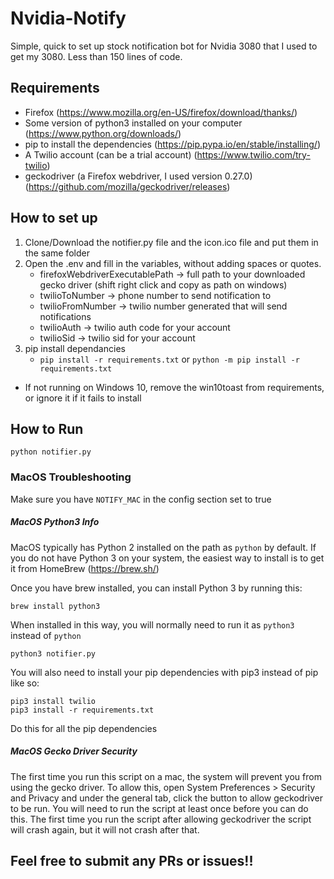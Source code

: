 # Nvidia-Notify
Simple, quick to set up stock notification bot for Nvidia 3080 that I used to get my 3080. Less than 150 lines of code.

## Requirements
- Firefox (https://www.mozilla.org/en-US/firefox/download/thanks/)
- Some version of python3 installed on your computer (https://www.python.org/downloads/)
- pip to install the dependencies (https://pip.pypa.io/en/stable/installing/)
- A Twilio account (can be a trial account) (https://www.twilio.com/try-twilio)
- geckodriver (a Firefox webdriver, I used version 0.27.0) (https://github.com/mozilla/geckodriver/releases)

## How to set up
1. Clone/Download the notifier.py file and the icon.ico file and put them in the same folder
2. Open the .env and fill in the variables, without adding spaces or quotes.
	-	firefoxWebdriverExecutablePath -> full path to your downloaded gecko driver (shift right click and copy as path on windows)
	-	twilioToNumber -> phone number to send notification to
	-	twilioFromNumber -> twilio number generated that will send notifications
	-	twilioAuth -> twilio auth code for your account
	-	twilioSid -> twilio sid for your account
3. pip install dependancies
	-  `pip install -r requirements.txt` or `python -m pip install -r requirements.txt`
  - If not running on Windows 10, remove the win10toast from requirements, or ignore it if it fails to install
  
## How to Run

```
python notifier.py
```

### MacOS Troubleshooting

Make sure you have `NOTIFY_MAC` in the config section set to true

##### MacOS Python3 Info

MacOS typically has Python 2 installed on the path as `python` by default. If you do not have Python 3 on your system, 
the easiest way to install is to get it from HomeBrew (https://brew.sh/)

Once you have brew installed, you can install Python 3 by running this:

```
brew install python3
```

When installed in this way, you will normally need to run it as `python3` instead of `python` 

```
python3 notifier.py
```

You will also need to install your pip dependencies with pip3 instead of pip like so:

```
pip3 install twilio
pip3 install -r requirements.txt
```

Do this for all the pip dependencies

##### MacOS Gecko Driver Security

The first time you run this script on a mac, the system will prevent you from using the gecko driver.  To allow this, open System Preferences > Security and Privacy and under the general tab, click the button to allow geckodriver to be run.  You will need to run the script at least once before you can do this.  The first time you run the script after allowing geckodriver the script will crash again, but it will not crash after that. 

## Feel free to submit any PRs or issues!!  
